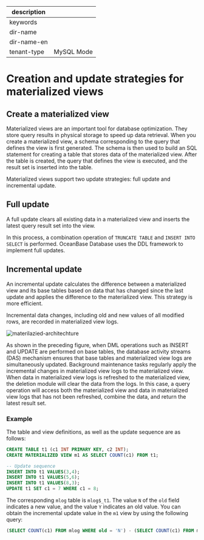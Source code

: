 |description||
|---|---|
|keywords||
|dir-name||
|dir-name-en||
|tenant-type|MySQL Mode|

# Creation and update strategies for materialized views

## Create a materialized view

Materialized views are an important tool for database optimization. They store query results in physical storage to speed up data retrieval. When you create a materialized view, a schema corresponding to the query that defines the view is first generated. The schema is then used to build an SQL statement for creating a table that stores data of the materialized view. After the table is created, the query that defines the view is executed, and the result set is inserted into the table.

Materialized views support two update strategies: full update and incremental update.

## Full update

A full update clears all existing data in a materialized view and inserts the latest query result set into the view.

In this process, a combination operation of `TRUNCATE TABLE` and `INSERT INTO SELECT` is performed. OceanBase Database uses the DDL framework to implement full updates.

## Incremental update

An incremental update calculates the difference between a materialized view and its base tables based on data that has changed since the last update and applies the difference to the materialized view. This strategy is more efficient.

Incremental data changes, including old and new values of all modified rows, are recorded in materialized view logs.

![materilazied-architechture](https://obbusiness-private.oss-cn-shanghai.aliyuncs.com/doc/img/observer-enterprise/V4.3.0/materialized-view/materilazied-architechture.jpg)

As shown in the preceding figure, when DML operations such as INSERT and UPDATE are performed on base tables, the database activity streams (DAS) mechanism ensures that base tables and materialized view logs are simultaneously updated. Background maintenance tasks regularly apply the incremental changes in materialized view logs to the materialized view. When data in materialized view logs is refreshed to the materialized view, the deletion module will clear the data from the logs. In this case, a query operation will access both the materialized view and data in materialized view logs that has not been refreshed, combine the data, and return the latest result set.

### Example

The table and view definitions, as well as the update sequence are as follows:

```sql
CREATE TABLE t1 (c1 INT PRIMARY KEY, c2 INT);
CREATE MATERIALIZED VIEW m1 AS SELECT COUNT(c1) FROM t1;

-- Update sequence
INSERT INTO t1 VALUES(3,4);
INSERT INTO t1 VALUES(5,6);
INSERT INTO t1 VALUES(8,3);
UPDATE t1 SET c1 = 7 WHERE c1 = 8;
```

The corresponding `mlog` table is `mlog$_t1`. The value `N` of the `old` field indicates a new value, and the value `Y` indicates an old value. You can obtain the incremental update value in the `m1` view by using the following query:

```sql
(SELECT COUNT(c1) FROM mlog WHERE old = 'N') - (SELECT COUNT(c1) FROM mlog WHERE old = 'Y')
```